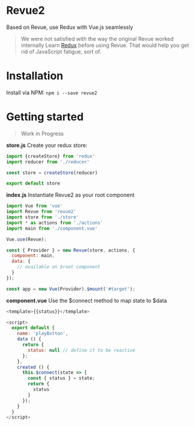 
# Revue2
Based on Revue, use Redux with Vue.js seamlessly
> We were not satisfied with the way the original Revue worked internally
> Learn [Redux](http://redux.js.org/) before using Revue. That would help you get rid of JavaScript fatigue, sort of.

# Installation
Install via NPM: `npm i --save revue2`

# Getting started
> Work in Progress

**store.js**
Create your redux store:
```js
import {createStore} from 'redux'
import reducer from './reducer'

const store = createStore(reducer)

export default store
```

**index.js**
Instantiate Revue2 as your root component
```js
import Vue from 'vue'
import Revue from 'revue2'
import store from './store'
import * as actions from './actions'
import main from './component.vue'

Vue.use(Revue);

const { Provider } = new Revue(store, actions, {
  component: main,
  data: { 
    // available on $root component
  }
});

const app = new Vue(Provider).$mount('#target');
```

**component.vue**
Use the $connect method to map state to $data
```js
<template>{{status}}</template>

<script>
  export default {
    name: 'playButton',
    data () {
      return {
        status: null // define it to be reactive
      };
    },
    created () {
      this.$connect(state => {
        const { status } = state;
        return {
          status
        }
      });
    }
  }
</script>
```

